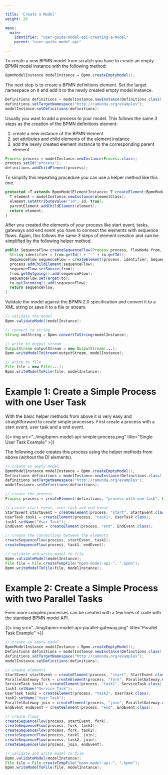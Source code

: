 ```yaml
---

title: 'Create a Model'
weight: 20

menu:
  main:
    identifier: "user-guide-model-api-creating-a-model"
    parent: "user-guide-model-api"

---
```



To create a new BPMN model from scratch you have to create an empty BPMN model instance with the following method:

```java
BpmnModelInstance modelInstance = Bpmn.createEmptyModel();
```

The next step is to create a BPMN definitions element. Set the target namespace on it and add it
to the newly created empty model instance.

```java
Definitions definitions = modelInstance.newInstance(Definitions.class);
definitions.setTargetNamespace("http://camunda.org/examples");
modelInstance.setDefinitions(definitions);
```

Usually you want to add a process to your model. This follows
the same 3 steps as the creation of the BPMN definitions element:

1. create a new instance of the BPMN element
2. set attributes and  child elements of the element instance
3. add the newly created element instance to the corresponding parent element

```java
Process process = modelInstance.newInstance(Process.class);
process.setId("process");
definitions.addChildElement(process);
```

To simplify this repeating procedure you can use a helper method like this one.

```java
protected <T extends BpmnModelElementInstance> T createElement(BpmnModelElementInstance parentElement, String id, Class<T> elementClass) {
  T element = modelInstance.newInstance(elementClass);
  element.setAttributeValue("id", id, true);
  parentElement.addChildElement(element);
  return element;
}
```

After you created the elements of your process like start event, tasks, gateways and end event you have to connect
the elements with sequence flows. Again, this follows the same 3 steps of element creation and can be simplified by the
following helper method.

```java
public SequenceFlow createSequenceFlow(Process process, FlowNode from, FlowNode to) {
  String identifier = from.getId() + "-" + to.getId();
  SequenceFlow sequenceFlow = createElement(process, identifier, SequenceFlow.class);
  process.addChildElement(sequenceFlow);
  sequenceFlow.setSource(from);
  from.getOutgoing().add(sequenceFlow);
  sequenceFlow.setTarget(to);
  to.getIncoming().add(sequenceFlow);
  return sequenceFlow;
}
```

Validate the model against the BPMN 2.0 specification and convert it to
a XML string or save it to a file or stream.

```java
// validate the model
Bpmn.validateModel(modelInstance);

// convert to string
String xmlString = Bpmn.convertToString(modelInstance);

// write to output stream
OutputStream outputStream = new OutputStream(...);
Bpmn.writeModelToStream(outputStream, modelInstance);

// write to file
File file = new File(...);
Bpmn.writeModelToFile(file, modelInstance);
```

# Example 1: Create a Simple Process with one User Task

With the basic helper methods from above it is very easy and straightforward to create simple processes. First create a
process with a start event, user task and a end event.

{{< img src="../img/bpmn-model-api-simple-process.png" title="Single User Task Example" >}}

The following code creates this process using the helper methods from above (without the DI elements).

```java
// create an empty model
BpmnModelInstance modelInstance = Bpmn.createEmptyModel();
Definitions definitions = modelInstance.newInstance(Definitions.class);
definitions.setTargetNamespace("http://camunda.org/examples");
modelInstance.setDefinitions(definitions);

// create the process
Process process = createElement(definitions, "process-with-one-task", Process.class);

// create start event, user task and end event
StartEvent startEvent = createElement(process, "start", StartEvent.class);
UserTask task1 = createElement(process, "task1", UserTask.class);
task1.setName("User Task");
EndEvent endEvent = createElement(process, "end", EndEvent.class);

// create the connections between the elements
createSequenceFlow(process, startEvent, task1);
createSequenceFlow(process, task1, endEvent);

// validate and write model to file
Bpmn.validateModel(modelInstance);
File file = File.createTempFile("bpmn-model-api-", ".bpmn");
Bpmn.writeModelToFile(file, modelInstance);
```


# Example 2: Create a Simple Process with two Parallel Tasks

Even more complex processes can be created with a few lines of code with the standard BPMN model API.

{{< img src="../img/bpmn-model-api-parallel-gateway.png" title="Parallel Task Example" >}}

```java
// create an empty model
BpmnModelInstance modelInstance = Bpmn.createEmptyModel();
Definitions definitions = modelInstance.newInstance(Definitions.class);
definitions.setTargetNamespace("http://camunda.org/examples");
modelInstance.setDefinitions(definitions);

// create elements
StartEvent startEvent = createElement(process, "start", StartEvent.class);
ParallelGateway fork = createElement(process, "fork", ParallelGateway.class);
ServiceTask task1 = createElement(process, "task1", ServiceTask.class);
task1.setName("Service Task");
UserTask task2 = createElement(process, "task2", UserTask.class);
task2.setName("User Task");
ParallelGateway join = createElement(process, "join", ParallelGateway.class);
EndEvent endEvent = createElement(process, "end", EndEvent.class);

// create flows
createSequenceFlow(process, startEvent, fork);
createSequenceFlow(process, fork, task1);
createSequenceFlow(process, fork, task2);
createSequenceFlow(process, task1, join);
createSequenceFlow(process, task2, join);
createSequenceFlow(process, join, endEvent);

// validate and write model to file
Bpmn.validateModel(modelInstance);
File file = File.createTempFile("bpmn-model-api-", ".bpmn");
Bpmn.writeModelToFile(file, modelInstance);
```
